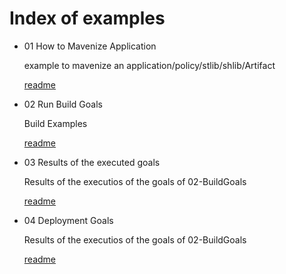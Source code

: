 # Index of examples

* 01 How to Mavenize Application
  
  example to mavenize an application/policy/stlib/shlib/Artifact
  
  [readme](examples/01-MavenizeApplication/README.md) 

* 02 Run Build Goals
  
  Build Examples

  [readme](examples/02-BuildGoals/README.md) 

* 03 Results of the executed goals
  
  Results of the executios of the goals of 02-BuildGoals

  [readme](examples/03-BuildResults/README.md) 

* 04 Deployment Goals
  
  Results of the executios of the goals of 02-BuildGoals

  [readme](examples/04-DeploymentGoals/README.md) 